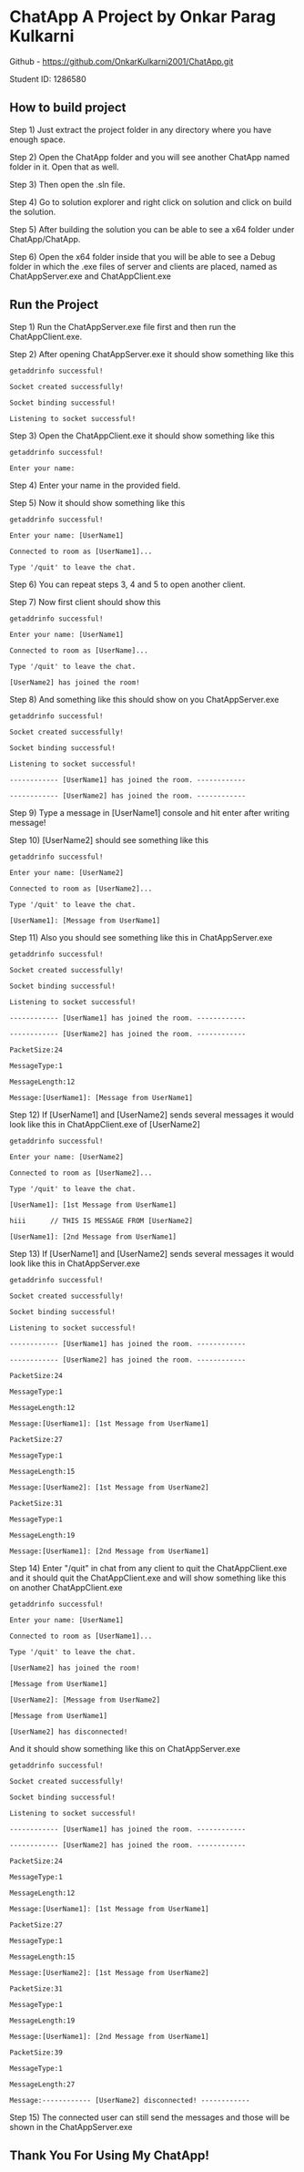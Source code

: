 # ChatApp A Project by Onkar Parag Kulkarni

Github - https://github.com/OnkarKulkarni2001/ChatApp.git

Student ID: 1286580

## How to build project

Step 1) Just extract the project folder in any directory where you have enough space.

Step 2) Open the ChatApp folder and you will see another ChatApp named folder in it. Open that as well.

Step 3) Then open the .sln file.

Step 4) Go to solution explorer and right click on solution and click on build the solution.

Step 5) After building the solution you can be able to see a x64 folder under ChatApp/ChatApp.

Step 6) Open the x64 folder inside that you will be able to see a Debug folder in which the .exe files of server and clients are placed, named as ChatAppServer.exe and ChatAppClient.exe

## Run the Project

Step 1) Run the ChatAppServer.exe file first and then run the ChatAppClient.exe.

Step 2) After opening ChatAppServer.exe it should show something like this

```
getaddrinfo successful!

Socket created successfully!

Socket binding successful!

Listening to socket successful!
```

Step 3) Open the ChatAppClient.exe it should show something like this

```
getaddrinfo successful!

Enter your name:
```

Step 4) Enter your name in the provided field.

Step 5) Now it should show something like this

```
getaddrinfo successful!

Enter your name: [UserName1]

Connected to room as [UserName1]...

Type '/quit' to leave the chat.
```

Step 6) You can repeat steps 3, 4 and 5 to open another client.

Step 7) Now first client should show this

```
getaddrinfo successful!

Enter your name: [UserName1]

Connected to room as [UserName]...

Type '/quit' to leave the chat.

[UserName2] has joined the room!
```

Step 8) And something like this should show on you ChatAppServer.exe

```
getaddrinfo successful!

Socket created successfully!

Socket binding successful!

Listening to socket successful!

------------ [UserName1] has joined the room. ------------

------------ [UserName2] has joined the room. ------------
```

Step 9) Type a message in [UserName1] console and hit enter after writing message!

Step 10) [UserName2] should see something like this

```
getaddrinfo successful!

Enter your name: [UserName2]

Connected to room as [UserName2]...

Type '/quit' to leave the chat.

[UserName1]: [Message from UserName1]
```

Step 11) Also you should see something like this in ChatAppServer.exe

```
getaddrinfo successful!

Socket created successfully!

Socket binding successful!

Listening to socket successful!

------------ [UserName1] has joined the room. ------------

------------ [UserName2] has joined the room. ------------

PacketSize:24

MessageType:1

MessageLength:12

Message:[UserName1]: [Message from UserName1]
```

Step 12) If [UserName1] and [UserName2] sends several messages it would look like this in ChatAppClient.exe of [UserName2]

```
getaddrinfo successful!

Enter your name: [UserName2]

Connected to room as [UserName2]...

Type '/quit' to leave the chat.

[UserName1]: [1st Message from UserName1]

hiii      // THIS IS MESSAGE FROM [UserName2]

[UserName1]: [2nd Message from UserName1]
```

Step 13) If [UserName1] and [UserName2] sends several messages it would look like this in ChatAppServer.exe

```
getaddrinfo successful!

Socket created successfully!

Socket binding successful!

Listening to socket successful!

------------ [UserName1] has joined the room. ------------

------------ [UserName2] has joined the room. ------------

PacketSize:24

MessageType:1

MessageLength:12

Message:[UserName1]: [1st Message from UserName1]

PacketSize:27

MessageType:1

MessageLength:15

Message:[UserName2]: [1st Message from UserName2]

PacketSize:31

MessageType:1

MessageLength:19

Message:[UserName1]: [2nd Message from UserName1]
```

Step 14) Enter "/quit" in chat from any client to quit the ChatAppClient.exe and it should quit the ChatAppClient.exe and will show something like this on another ChatAppClient.exe

```
getaddrinfo successful!

Enter your name: [UserName1]

Connected to room as [UserName1]...

Type '/quit' to leave the chat.

[UserName2] has joined the room!

[Message from UserName1]

[UserName2]: [Message from UserName2]

[Message from UserName1]

[UserName2] has disconnected!
```

And it should show something like this on ChatAppServer.exe

```
getaddrinfo successful!

Socket created successfully!

Socket binding successful!

Listening to socket successful!

------------ [UserName1] has joined the room. ------------

------------ [UserName2] has joined the room. ------------

PacketSize:24

MessageType:1

MessageLength:12

Message:[UserName1]: [1st Message from UserName1]

PacketSize:27

MessageType:1

MessageLength:15

Message:[UserName2]: [1st Message from UserName2]

PacketSize:31

MessageType:1

MessageLength:19

Message:[UserName1]: [2nd Message from UserName1]

PacketSize:39

MessageType:1

MessageLength:27

Message:------------ [UserName2] disconnected! ------------
```

Step 15) The connected user can still send the messages and those will be shown in the ChatAppServer.exe

## Thank You For Using My ChatApp!
